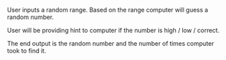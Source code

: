 User inputs a random range. Based on the range computer will guess a random number.

User will be providing hint to computer if the number is high / low / correct.

The end output is the random number and the number of times computer took to find it.
